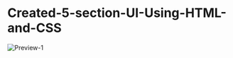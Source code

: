 # Created-5-section-UI-Using-HTML-and-CSS
![Preview-1](https://github.com/user-attachments/assets/9bbf854f-7a42-48ab-b25f-cdc941746695)
